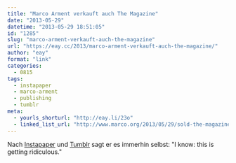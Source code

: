 ```yaml
---
title: "Marco Arment verkauft auch The Magazine"
date: "2013-05-29"
datetime: "2013-05-29 18:51:05"
id: "1285"
slug: "marco-arment-verkauft-auch-the-magazine"
url: "https://eay.cc/2013/marco-arment-verkauft-auch-the-magazine/"
author: "eay"
format: "link"
categories:
  - 0815
tags:
  - instapaper
  - marco-arment
  - publishing
  - tumblr
meta:
  - yourls_shorturl: "http://eay.li/23o"
  - linked_list_url: "http://www.marco.org/2013/05/29/sold-the-magazine"
---
```


Nach [Instapaper](//eay.cc/2013/instapaper-von-marco-arment-an-betaworks-verkauft/) und [Tumblr](//eay.cc/2013/its-official-yahoo-kauft-tumblr-fur-11-milliarden-dollar/) sagt er es immerhin selbst: "I know: this is getting ridiculous."
